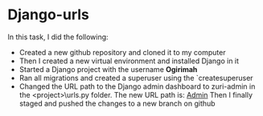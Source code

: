 # Django-urls

In this task, I did the following:

*   Created a new github repository and cloned it to my computer
*   Then I created a new virtual environment and installed Django in it
*   Started a Django project with the username __Ogirimah__
*   Ran all migrations and created a superuser using the `createsuperuser
*   Changed the URL path to the Django admin dashboard to zuri-admin in the \<project\>\\urls.py folder.
The new URL path is:
[Admin](http://127.0.0.1:8000/zuri-admin)
Then I finally staged and pushed the changes to a new branch on github
